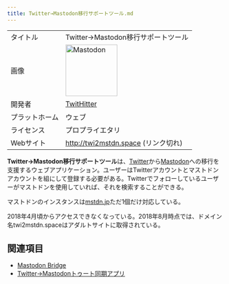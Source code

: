 ```yaml
---
title: Twitter→Mastodon移行サポートツール.md
---
```

<div>

|                |                                                                                                                                                                                                                                                                                                        |
|----------------|--------------------------------------------------------------------------------------------------------------------------------------------------------------------------------------------------------------------------------------------------------------------------------------------------------|
| タイトル       | Twitter-\>Mastodon移行サポートツール                                                                                                                                                                                                                                                                   |
| 画像           | [<img src="/images/thumb/0/00/Mastodon_logo.png/120px-Mastodon_logo.png" srcset="/images/thumb/0/00/Mastodon_logo.png/180px-Mastodon_logo.png 1.5x, /images/0/00/Mastodon_logo.png 2x" width="120" height="120" alt="Mastodon" />](/%E3%83%95%E3%82%A1%E3%82%A4%E3%83%AB:Mastodon_logo.png "Mastodon") |
| 開発者         | <a href="https://twitter.com/twit_hitter" rel="nofollow">TwitHitter</a>                                                                                                                                                                                                                                |
| プラットホーム | ウェブ                                                                                                                                                                                                                                                                                                 |
| ライセンス     | プロプライエタリ                                                                                                                                                                                                                                                                                       |
| Webサイト      | http://twi2mstdn.space (リンク切れ)                                                                                                                                                                                                                                                                    |

  
**Twitter-\>Mastodon移行サポートツール**は、[Twitter](/Twitter "Twitter")から[Mastodon](/%E3%83%9E%E3%82%B9%E3%83%88%E3%83%89%E3%83%B3 "マストドン")への移行を支援するウェブアプリケーション。ユーザーはTwitterアカウントとマストドンアカウントを組にして登録する必要がある。Twitterでフォローしているユーザーがマストドンを使用していれば、それを検索することができる。

マストドンのインスタンスは[mstdn.jp](/Mstdn.jp "Mstdn.jp")ただ1個だけ対応している。

2018年4月頃からアクセスできなくなっている。2018年8月時点では、ドメイン名twi2mstdn.spaceはアダルトサイトに取得されている。

## 関連項目

-   [Mastodon Bridge](/Mastodon_Bridge "Mastodon Bridge")
-   [Twitter→Mastodonトゥート同期アプリ](/Twitter%E2%86%92Mastodon%E3%83%88%E3%82%A5%E3%83%BC%E3%83%88%E5%90%8C%E6%9C%9F%E3%82%A2%E3%83%97%E3%83%AA "Twitter→Mastodonトゥート同期アプリ")

</div>
